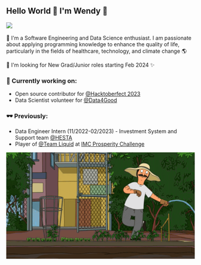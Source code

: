 ## Hello World 👋 I'm Wendy 🧃 
![](https://komarev.com/ghpvc/?username=wendy-ha18)

🌱 I'm a Software Engineering and Data Science enthusiast. I am passionate about applying programming knowledge to enhance the quality of life, particularly in the fields of healthcare, technology, and climate change 🌎

🌱 I'm looking for New Grad/Junior roles starting Feb 2024 ✨

### 🔭 Currently working on:
+ Open source contributor for [@Hacktoberfect 2023](https://hacktoberfest.com/)
+ Data Scientist volunteer for [@Data4Good](https://data4good.com.au/)

### 🕶 Previously:
+ Data Engineer Intern (11/2022-02/2023) - Investment System and Support team [@HESTA](https://www.hesta.com.au)
+ Player of [@Team Liquid](https://www.teamliquid.com/) at [IMC Prosperity Challenge](https://prosperity.imc.com/)

![image](https://github.com/wendy-ha18/wendy-ha18/blob/main/github_pic2.gif)
